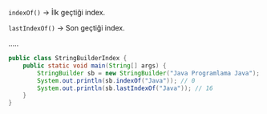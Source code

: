 `indexOf()` → İlk geçtiği index.

`lastIndexOf()` → Son geçtiği index.

.....

```java
public class StringBuilderIndex {
    public static void main(String[] args) {
        StringBuilder sb = new StringBuilder("Java Programlama Java");
        System.out.println(sb.indexOf("Java")); // 0
        System.out.println(sb.lastIndexOf("Java")); // 16
    }
}
```